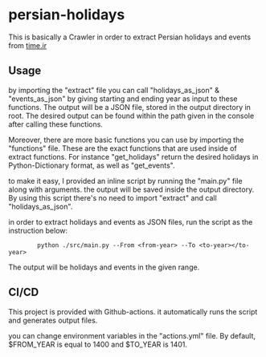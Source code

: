 # persian-holidays

This is basically a Crawler in order to extract Persian holidays and events from [time.ir](https://www.time.ir/fa/eventyear-%D8%AA%D9%82%D9%88%DB%8C%D9%85-%D8%B3%D8%A7%D9%84%DB%8C%D8%A7%D9%86%D9%87)



## Usage



by importing the "extract" file you can call "holidays_as_json" & "events_as_json" by giving starting and ending year as input to these functions. The output will be a JSON file, stored in the output directory in root. The desired output can be found within the path given in the console after calling these functions.



Moreover, there are more basic functions you can use by importing the "functions" file. These are the exact functions that are used inside of extract functions. For instance "get_holidays" return the desired holidays in Python-Dictionary format, as well as "get_events".



to make it easy, I provided an inline script by running the "main.py" file along with arguments. the output will be saved inside the output directory. By using this script there's no need to import "extract" and call "holidays_as_json".



in order to extract holidays and events as JSON files, run the script as the instruction below:

        

            python ./src/main.py --From <from-year> --To <to-year></to-year>





The output will be holidays and events in the given range.





## CI/CD

This project is provided with Github-actions. it automatically runs the script and generates output files.

you can change environment variables in the "actions.yml" file. By default, $FROM_YEAR is equal to 1400 and $TO_YEAR is 1401.